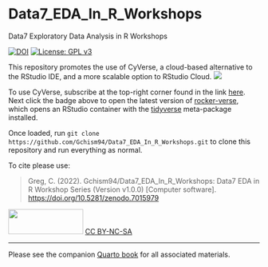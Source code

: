 # Data7_EDA_In_R\_Workshops

Data7 Exploratory Data Analysis in R Workshops

[![DOI](https://zenodo.org/badge/489136643.svg)](https://zenodo.org/badge/latestdoi/489136643) [![License: GPL v3](https://img.shields.io/badge/License-GPLv3-blue.svg)](https://www.gnu.org/licenses/gpl-3.0)

This repository promotes the use of CyVerse, a cloud-based alternative to the RStudio IDE, and a more scalable option to RStudio Cloud. <a href="https://de.cyverse.org/apps/de/48b6e7ae-8b64-11ec-92dc-008cfa5ae621/launch" target="_blank"><img src="https://img.shields.io/badge/Verse-latest-blue?style=plastic&amp;logo=rstudio"/></a>

To use CyVerse, subscribe at the top-right corner found in the link [here](https://cyverse.org/). Next click the badge above to open the latest version of [rocker-verse](https://rocker-project.org/images/), which opens an RStudio container with the [tidyverse](https://www.tidyverse.org/) meta-package installed.

Once loaded, run `git clone https://github.com/Gchism94/Data7_EDA_In_R_Workshops.git` to clone this repository and run everything as normal.

To cite please use:

> Greg, C. (2022). Gchism94/Data7_EDA_In_R\_Workshops: Data7 EDA in R Workshop Series (Version v1.0.0) [Computer software]. <https://doi.org/10.5281/zenodo.7015979>

<img src="https://upload.wikimedia.org/wikipedia/commons/thumb/4/4b/CC_BY-NC-SA.svg/800px-CC_BY-NC-SA.svg.png?20181117113353" width="150" height="50"/> [CC BY-NC-SA](https://creativecommons.org/licenses/by-nc-sa/4.0/)

------------------------------------------------------------------------

Please see the companion [Quarto book](https://gchism94.github.io/Data7_EDA_In_R_Workshops/) for all associated materials.

